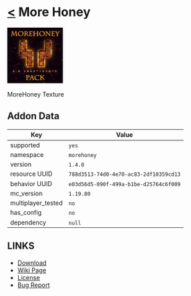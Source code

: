 # [<](../README.md) More Honey

![alt](pack_icon.png)

MoreHoney Texture

## Addon Data

| Key                | Value    |
|--------------------|----------|
| supported          | `yes` |
| namespace          | `morehoney` |
| version            | `1.4.0 ` |
| resource UUID            | `788d3513-74d0-4e70-ac83-2df10359cd13` |
| behavior UUID            | `e03d56d5-090f-499a-b1be-d25764c6f009` |
| mc_version         | `1.19.80` |
| multiplayer_tested | `no`     |
| has_config         | `no`     |
| dependency         | `null`   |

## LINKS
- [Download](https://mcpedl.com/more-honey-bedrock-addon/)
- [Wiki Page](https://github.com/legopitstop/addons/wiki/More_Honey)
- [License](https://license.lpsmods.dev)
- [Bug Report](https://github.com/legopitstop/addons/issues)